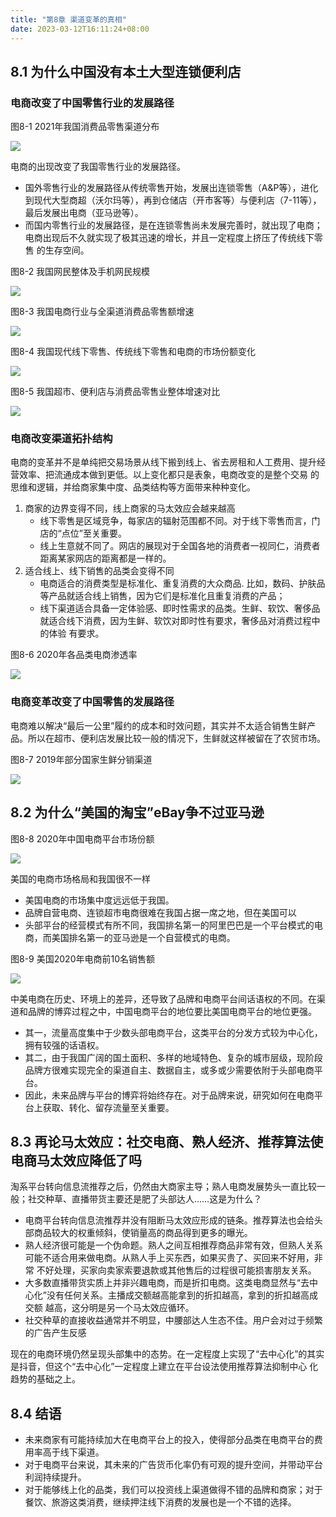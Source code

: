 ```yaml
---
title: "第8章 渠道变革的真相"
date: 2023-03-12T16:11:24+08:00
---
```


## 8.1 为什么中国没有本土大型连锁便利店

### 电商改变了中国零售行业的发展路径

图8-1 2021年我国消费品零售渠道分布

![](https://res.weread.qq.com/wrepub/CB_3300026158_209-01.jpg)

电商的出现改变了我国零售行业的发展路径。

- 国外零售行业的发展路径从传统零售开始，发展出连锁零售（A&P等），进化到现代大型商超（沃尔玛等），再到仓储店（开市客等）与便利店（7-11等），
  最后发展出电商（亚马逊等）。
- 而国内零售行业的发展路径，是在连锁零售尚未发展完善时，就出现了电商；电商出现后不久就实现了极其迅速的增长，并且一定程度上挤压了传统线下零售
  的生存空间。

图8-2 我国网民整体及手机网民规模

![](https://res.weread.qq.com/wrepub/CB_3300026158_210-01.jpg)

图8-3 我国电商行业与全渠道消费品零售额增速

![](https://res.weread.qq.com/wrepub/CB_3300026158_210-02.jpg)

图8-4 我国现代线下零售、传统线下零售和电商的市场份额变化

![](https://res.weread.qq.com/wrepub/CB_3300026158_211-01.jpg)

图8-5 我国超市、便利店与消费品零售业整体增速对比

![](https://res.weread.qq.com/wrepub/CB_3300026158_211-02.jpg)

### 电商改变渠道拓扑结构

电商的变革并不是单纯把交易场景从线下搬到线上、省去房租和人工费用、提升经营效率、把流通成本做到更低。以上变化都只是表象，电商改变的是整个交易
的思维和逻辑，并给商家集中度、品类结构等方面带来种种变化。

1. 商家的边界变得不同，线上商家的马太效应会越来越高
   - 线下零售是区域竞争，每家店的辐射范围都不同。对于线下零售而言，门店的“点位”至关重要。
   - 线上生意就不同了。网店的展现对于全国各地的消费者一视同仁，消费者距离某家网店的距离都是一样的。
2. 适合线上、线下销售的品类会变得不同
   - 电商适合的消费类型是标准化、重复消费的大众商品. 比如，数码、护肤品等产品就适合线上销售，因为它们是标准化且重复消费的产品；
   - 线下渠道适合具备一定体验感、即时性需求的品类。生鲜、软饮、奢侈品就适合线下消费，因为生鲜、软饮对即时性有要求，奢侈品对消费过程中的体验
     有要求。

图8-6 2020年各品类电商渗透率

![](https://res.weread.qq.com/wrepub/CB_3300026158_213-01.jpg)

### 电商变革改变了中国零售的发展路径

电商难以解决“最后一公里”履约的成本和时效问题，其实并不太适合销售生鲜产品。所以在超市、便利店发展比较一般的情况下，生鲜就这样被留在了农贸市场。

图8-7 2019年部分国家生鲜分销渠道

![](https://res.weread.qq.com/wrepub/CB_3300026158_214-01.jpg)

## 8.2 为什么“美国的淘宝”eBay争不过亚马逊

图8-8 2020年中国电商平台市场份额

![](https://res.weread.qq.com/wrepub/CB_3300026158_215-01.jpg)

美国的电商市场格局和我国很不一样

- 美国电商的市场集中度远远低于我国。
- 品牌自营电商、连锁超市电商很难在我国占据一席之地，但在美国可以
- 头部平台的经营模式有所不同，我国排名第一的阿里巴巴是一个平台模式的电商，而美国排名第一的亚马逊是一个自营模式的电商。

图8-9 美国2020年电商前10名销售额

![](https://res.weread.qq.com/wrepub/CB_3300026158_216-01.jpg)

中美电商在历史、环境上的差异，还导致了品牌和电商平台间话语权的不同。在渠道和品牌的博弈过程之中，中国电商平台的地位要比美国电商平台的地位更强。

- 其一，流量高度集中于少数头部电商平台，这类平台的分发方式较为中心化，拥有较强的话语权。
- 其二，由于我国广阔的国土面积、多样的地域特色、复杂的城市层级，现阶段品牌方很难实现完全的渠道自主、数据自主，或多或少需要依附于头部电商平台。
- 因此，未来品牌与平台的博弈将始终存在。对于品牌来说，研究如何在电商平台上获取、转化、留存流量至关重要。

## 8.3 再论马太效应：社交电商、熟人经济、推荐算法使电商马太效应降低了吗

淘系平台转向信息流推荐之后，仍然由大商家主导；熟人电商发展势头一直比较一般；社交种草、直播带货主要还是肥了头部达人……这是为什么？

- 电商平台转向信息流推荐并没有阻断马太效应形成的链条。推荐算法也会给头部商品较大的权重倾斜，使销量高的商品得到更多的曝光。
- 熟人经济很可能是一个伪命题。熟人之间互相推荐商品非常有效，但熟人关系可能不适合用来做电商。从熟人手上买东西，如果买贵了、买回来不好用，非常
  不好处理，买家向卖家索要退款或其他售后的过程很可能损害朋友关系。
- 大多数直播带货实质上并非兴趣电商，而是折扣电商。这类电商显然与“去中心化”没有任何关系。主播成交额越高能拿到的折扣越高，拿到的折扣越高成交额
  越高，这分明是另一个马太效应循环。
- 社交种草的直接收益通常并不明显，中腰部达人生态不佳。用户会对过于频繁的广告产生反感

现在的电商环境仍然呈现头部集中的态势。在一定程度上实现了“去中心化”的其实是抖音，但这个“去中心化”一定程度上建立在平台设法使用推荐算法抑制中心
化趋势的基础之上。

## 8.4 结语

- 未来商家有可能持续加大在电商平台上的投入，使得部分品类在电商平台的费用率高于线下渠道。
- 对于电商平台来说，其未来的广告货币化率仍有可观的提升空间，并带动平台利润持续提升。
- 对于能够线上化的品类，我们可以投资线上渠道做得不错的品牌和商家；对于餐饮、旅游这类消费，继续押注线下消费的发展也是一个不错的选择。
